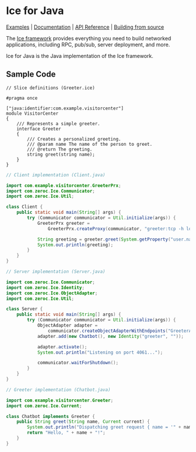 # Ice for Java

[Examples] | [Documentation] | [API Reference] | [Building from source]

The [Ice framework] provides everything you need to build networked applications,
including RPC, pub/sub, server deployment, and more.

Ice for Java is the Java implementation of the Ice framework.

## Sample Code

```slice
// Slice definitions (Greeter.ice)

#pragma once

["java:identifier:com.example.visitorcenter"]
module VisitorCenter
{
    /// Represents a simple greeter.
    interface Greeter
    {
        /// Creates a personalized greeting.
        /// @param name The name of the person to greet.
        /// @return The greeting.
        string greet(string name);
    }
}
```

```java
// Client implementation (Client.java)

import com.example.visitorcenter.GreeterPrx;
import com.zeroc.Ice.Communicator;
import com.zeroc.Ice.Util;

class Client {
    public static void main(String[] args) {
        try (Communicator communicator = Util.initialize(args)) {
            GreeterPrx greeter =
                GreeterPrx.createProxy(communicator, "greeter:tcp -h localhost -p 4061");

            String greeting = greeter.greet(System.getProperty("user.name"));
            System.out.println(greeting);
        }
    }
}
```

```java
// Server implementation (Server.java)

import com.zeroc.Ice.Communicator;
import com.zeroc.Ice.Identity;
import com.zeroc.Ice.ObjectAdapter;
import com.zeroc.Ice.Util;

class Server {
    public static void main(String[] args) {
        try (Communicator communicator = Util.initialize(args)) {
            ObjectAdapter adapter =
                communicator.createObjectAdapterWithEndpoints("GreeterAdapter", "tcp -p 4061");
            adapter.add(new Chatbot(), new Identity("greeter", ""));

            adapter.activate();
            System.out.println("Listening on port 4061...");

            communicator.waitForShutdown();
        }
    }
}
```

```java
// Greeter implementation (Chatbot.java)

import com.example.visitorcenter.Greeter;
import com.zeroc.Ice.Current;

class Chatbot implements Greeter {
    public String greet(String name, Current current) {
        System.out.println("Dispatching greet request { name = '" + name + "' }");
        return "Hello, " + name + "!";
    }
}
```

[Examples]: https://github.com/zeroc-ice/ice-demos/tree/main/java
[Documentation]: https://docs.zeroc.com/ice/latest/java/
[API Reference]: https://code.zeroc.com/ice/main/api/java/index.html
[Building from source]: ./BUILDING.md
[Ice framework]: https://github.com/zeroc-ice/ice
